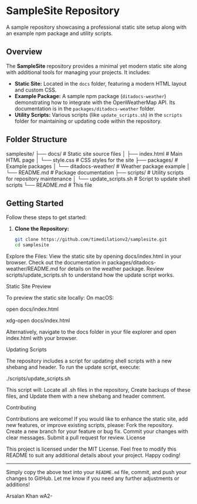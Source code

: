 # SampleSite Repository

A sample repository showcasing a professional static site setup along with an example npm package and utility scripts.

## Overview

The **SampleSite** repository provides a minimal yet modern static site along with additional tools for managing your projects. It includes:

- **Static Site:** Located in the `docs` folder, featuring a modern HTML layout and custom CSS.
- **Example Package:** A sample npm package (`ditadocs-weather`) demonstrating how to integrate with the OpenWeatherMap API. Its documentation is in the `packages/ditadocs-weather` folder.
- **Utility Scripts:** Various scripts (like `update_scripts.sh`) in the `scripts` folder for maintaining or updating code within the repository.

## Folder Structure

samplesite/ ├── docs/ # Static site source files │ ├── index.html # Main HTML page │ └── style.css # CSS styles for the site ├── packages/ # Example packages │ └── ditadocs-weather/ # Weather package example │ └── README.md # Package documentation ├── scripts/ # Utility scripts for repository maintenance │ └── update_scripts.sh # Script to update shell scripts └── README.md # This file


## Getting Started

Follow these steps to get started:

1. **Clone the Repository:**
   ```bash
   git clone https://github.com/timedilationv2/samplesite.git
   cd samplesite
Explore the Files:
View the static site by opening docs/index.html in your browser.
Check out the documentation in packages/ditadocs-weather/README.md for details on the weather package.
Review scripts/update_scripts.sh to understand how the update script works.

Static Site Preview

To preview the static site locally:
On macOS:

open docs/index.html

xdg-open docs/index.html

Alternatively, navigate to the docs folder in your file explorer and open index.html with your browser.

Updating Scripts

The repository includes a script for updating shell scripts with a new shebang and header.
To run the update script, execute:

./scripts/update_scripts.sh

This script will:
Locate all .sh files in the repository,
Create backups of these files, and
Update them with a new shebang and header comment.

Contributing

Contributions are welcome! If you would like to enhance the static site, add new features, or improve existing scripts, please:
Fork the repository.
Create a new branch for your feature or bug fix.
Commit your changes with clear messages.
Submit a pull request for review.
License

This project is licensed under the MIT License.
Feel free to modify this README to suit any additional details about your project. Happy coding!


---

Simply copy the above text into your `README.md` file, commit, and push your changes to GitHub. Let me know if you need any further adjustments or additions!

Arsalan Khan
wA2-
